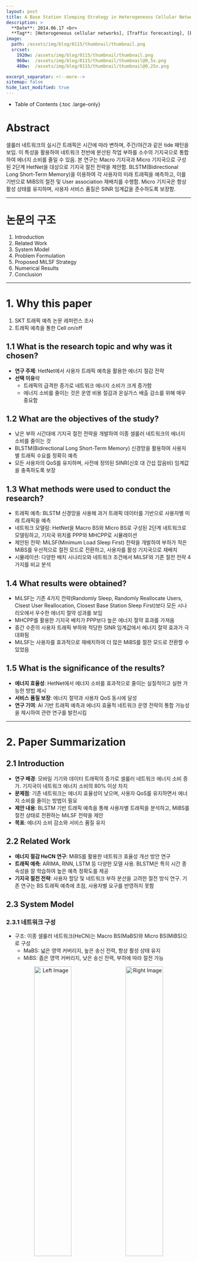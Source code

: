 ```yaml
---
layout: post
title: A Base Station Sleeping Strategy in Heterogeneous Cellular Networks Based on User Traffic Prediction
description: >
  **Date**: 2014.06.17 <br>
  **Tag**: [Heterogeneous cellular networks], [Traffic forecasting], [Energy saving], [SINR], [Quality of service], [BLSTM]
image: 
  path: /assets/img/blog/0115/thumbnail/thumbnail.png
  srcset: 
    1920w: /assets/img/blog/0115/thumbnail/thumbnail.png
    960w:  /assets/img/blog/0115/thumbnail/thumbnail@0,5x.png
    480w:  /assets/img/blog/0115/thumbnail/thumbnail@0,25x.png

excerpt_separator: <!--more-->
sitemap: false
hide_last_modified: true
---
```


<!--more-->
- Table of Contents
{:toc .large-only}

# Abstract

셀룰러 네트워크의 실시간 트래픽은 시간에 따라 변하며, 주간/야간과 같은 tide 패턴을 보임. 이 특성을 활용하여 네트워크 전반에 분산된 작업 부하를 소수의 기지국으로 통합하여 에너지 소비를 줄일 수 있음. 본 연구는 Macro 기지국과 Micro 기지국으로 구성된 2단계 HetNet을 대상으로 기지국 절전 전략을 제안함. BLSTM(Bidirectional Long Short-Term Memory)을 이용하여 각 사용자의 미래 트래픽을 예측하고, 이를 기반으로 MiBS의 절전 및 User association 재배치를 수행함. Micro 기지국은 항상 활성 상태를 유지하며, 사용자 서비스 품질은 SINR 임계값을 준수하도록 보장함.

  
---

# 논문의 구조

1. Introduction
2. Related Work
3. System Model
4. Problem Formulation
5. Proposed MiLSF Strategy
6. Numerical Results
7. Conclusion

---

# 1. Why this paper

1. SKT 트래픽 예측 논문 레퍼런스 조사
2. 트래픽 예측을 통한 Cell on/off

## 1.1 What is the research topic and why was it chosen?

- **연구 주제**: HetNet에서 사용자 트래픽 예측을 활용한 에너지 절감 전략
- **선택 이유**략
  - 트래픽의 급격한 증가로 네트워크 에너지 소비가 크게 증가함
  - 에너지 소비를 줄이는 것은 운영 비용 절감과 온실가스 배출 감소를 위해 매우 중요함
  
## 1.2 What are the objectives of the study?

- 낮은 부하 시간대에 기지국 절전 전략을 개발하여 이종 셀룰러 네트워크의 에너지 소비를 줄이는 것
- BLSTM(Bidirectional Long Short-Term Memory) 신경망을 활용하여 사용자별 트래픽 수요를 정확히 예측
- 모든 사용자의 QoS를 유지하며, 사전에 정의된 SINR(신호 대 간섭 잡음비) 임계값을 충족하도록 보장


## 1.3 What methods were used to conduct the research?

- 트래픽 예측: BLSTM 신경망을 사용해 과거 트래픽 데이터를 기반으로 사용자별 미래 트래픽을 예측
- 네트워크 모델링: HetNet을 Macro BS와 Micro BS로 구성된 2단계 네트워크로 모델링하고, 기지국 위치를 PPP와 MHCPP로 시뮬레이션
- 제안된 전략: MiLSF(Minimum Load Sleep First) 전략을 개발하여 부하가 적은 MiBS를 우선적으로 절전 모드로 전환하고, 사용자를 활성 기지국으로 재배치
- 시뮬레이션: 다양한 배치 시나리오와 네트워크 조건에서 MiLSF와 기존 절전 전략 4가지를 비교 분석

## 1.4 What results were obtained?

- MiLSF는 기존 4가지 전략(Randomly Sleep, Randomly Reallocate Users, Clsest User Reallocation, Closest Base Station Sleep First)보다 모든 시나리오에서 우수한 에너지 절약 성과를 보임
- MHCPP를 활용한 기지국 배치가 PPP보다 높은 에너지 절약 효과를 가져옴
- 중간 수준의 사용자 트래픽 부하와 적당한 SINR 임계값에서 에너지 절약 효과가 극대화됨
- MiLSF는 사용자를 효과적으로 재배치하여 더 많은 MiBS를 절전 모드로 전환할 수 있었음


## 1.5 What is the significance of the results?

- **에너지 효율성**: HetNet에서 에너지 소비를 효과적으로 줄이는 실질적이고 실현 가능한 방법 제시
- **서비스 품질 보장**: 에너지 절약과 사용자 QoS 동시에 달성
- **연구 기여**: AI 기반 트래픽 예측과 에너지 효율적 네트워크 운영 전략의 통합 가능성을 제시하여 관련 연구를 발전시킴

---

# 2. Paper Summarization

## 2.1 Introduction

- **연구 배경**: 모바일 기기와 데이터 트래픽의 증가로 셀룰러 네트워크 에너지 소비 증가. 기지국이 네트워크 에너지 소비의 80% 이상 차지
- **문제점**: 기존 네트워크는 에너지 효율성이 낮으며, 사용자 QoS를 유지하면서 에너지 소비를 줄이는 방법이 필요
- **제안 내용**: BLSTM 기반 트래픽 예측을 통해 사용자별 트래픽을 분석하고, MiBS를 절전 상태로 전환하는 MiLSF 전략을 제안
- **목표**: 에너지 소비 감소와 서비스 품질 유지

## 2.2 Related Work

- **에너지 절감 HeCN 연구**: MiBS를 활용한 네트워크 효율성 개선 방안 연구
- **트래픽 예측**: ARIMA, RNN, LSTM 등 다양한 모델 사용. BLSTM은 특히 시간 종속성을 잘 학습하여 높은 예측 정확도를 제공
- **기지국 절전 전략**: 사용자 할당 및 네트워크 부하 분산을 고려한 절전 방식 연구. 기존 연구는 BS 트래픽 예측에 초점, 사용자별 요구를 반영하지 못함

## 2.3 System Model


### 2.3.1 네트워크 구성
- 구조: 이종 셀룰러 네트워크(HeCN)는 Macro BS(MaBS)와 Micro BS(MiBS)으로 구성
  - MaBS: 넓은 영역 커버리지, 높은 송신 전력, 항상 활성 상태 유지
  - MiBS: 좁은 영역 커버리지, 낮은 송신 전력, 부하에 따라 절전 가능


<p align="center">
  <img src="/assets/img/blog/0115/fig/fig.1.1.png" alt="Left Image" width="45%" style="margin-right: 10px;">
  <img src="/assets/img/blog/0115/fig/fig.1.2.png" alt="Right Image" width="45%" style="margin-left: 10px;">
</p>


- 배치 방식:
  - **PPP(Poisson Point Process)**: BS들이 독립적으로 배치되며, 현실적인 네트워크 배치를 모델링 가능
  - **MHCPP(Matern Hard-Core Point Process)**: PPP 기반 배치에서 BS 간 간섭을 줄이기 위해 최소 거리 제약 추가


### 2.3.2 트래픽 예측 모델
- BLSTM(Bidirectional Long Short-Term Memory)
  - 과거 트래픽 데이터를 기반으로 사용자별 미래 트래픽 수요를 예측
  - 양방향 정보 흐름으로 시간 의존성과 장기적인 패턴 학습 가능
  - BLSTM은 높은 예측 정확도를 제공하며, 특히 피크 트래픽에서 RNN 및 ARIMA보다 우수


### 2.3.3 SINR 모델

| **기호**         | **설명**                                                                              | **단위**                     |
|------------------|--------------------------------------------------------------------------------------|-----------------------------|
| $$ S_{i,k} $$    | 사용자 $$ k $$가 기지국 $$ i $$에서 수신한 SINR                                          | dB               |
| $$ p_{\theta(i)} $$ | 기지국 $$ i $$의 송신 전력 (단일 안테나 기준)                                           | W                   |
| $$ f_{\theta(i)} $$ | 기지국 $$ i $$의 주파수                                                               | Hz                         |
| $$ w_{\theta(i)} $$ | 기지국 $$ i $$의 대역폭                                                              | Hz                         |
| $$ L_{i,k} $$    | 사용자 $$ k $$와 기지국 $$ i $$ 간의 경로 손실                                            | dB               |
| $$ \rho_{i,k} $$ | 사용자 $$ k $$와 기지국 $$ i $$ 간의 소규모 페이딩 계수 (Rayleigh fading, 지수분포)         | -                    |
| $$ \eta_0 $$     | 잡음 스펙트럼 밀도 (Noise spectral density)                                            | W/Hz                      |
| $$ d_{i,k} $$    | 사용자 $$ k $$와 기지국 $$ i $$ 간의 거리                                                | m                   |
| $$ c $$          | 빛의 속도 ($$3 \times 10^8$$)                                                          | m/s                       |
| $$ \beta $$      | 경로 손실 지수 (Path loss exponent)                                                    | -                     |
| $$ \gamma_0 $$   | SINR 임계값                                                                            | dB               |
| $$ \Psi_{M} $$   | 거대 기지국(MaBS) 집합                                                                 | -                          |
| $$ \Psi_{S} $$   | 소형 기지국(MiBS) 집합                                                                 | -                          |
| $$ \Psi_{K} $$   | 사용자 집합                                                                             | -                          |
| $$ \theta(i) $$  | 기지국 $$ i $$의 유형 (MaBS: 1, MiBS: 2)                                               | -                     |


#### 2.3.3.1 기지국 유형 정의 ($$ \theta(i) $$)

기지국 $$ i $$의 유형을 나타내는 이진 값:

$$
\theta(i) =
\begin{cases} 
1, & \text{if } i \in \Psi_{M}, \\
2, & \text{if } i \in \Psi_{S}.
\end{cases}
$$


#### 2.3.3.2 경로 손실 모델 ($$ L_{i,k} $$)

사용자 $$ k $$와 기지국 $$ i $$ 간의 경로 손실:

$$
L_{i,k} = 20 \log \left( \frac{4 \pi f_{\theta(i)}^c}{c} \right) 
+ 10 \beta \log(d_{i,k}),
\quad \forall k \in \Psi_{K}, \ i \in \Psi_{M} \cup \Psi_{S}.
$$

#### 2.3.3.3 SINR 계산 ($$ S_{i, k}$$)

사용자 $$ k $$가 기지국 $$ i $$에서 수신한 SINR:

$$
S_{i,k} = \frac{p_{\theta(i)} \rho_{i,k} L_{i,k}^{-1}}
{\sum_{j \in \Psi_{M} \cup \Psi_{S} \setminus \{i\}} 
p_{\theta(j)} \rho_{j,k} L_{j,k}^{-1} 
+ \eta_0 w_{\theta(i)}},
\quad \forall k \in \Psi_{K}, \ i \in \Psi_{M} \cup \Psi_{S}.
$$


### 2.3.4 BS 전력 소비 모델

| **기호**             | **설명**                                                                           | **단위**         |
|----------------------|-----------------------------------------------------------------------------------|-----------------|
| $$ \mu_i(t) $$       | 시간 $$ t $$에서 기지국 $$ i $$의 부하 비율                                           | -    |
| $$ \Psi_i^K(t) $$    | 시간 $$ t $$에 기지국 $$ i $$에 연결된 사용자 집합                                     | -               |
| $$ P_{\theta(i)}^\alpha $$         | 기지국 활성 상태 전력 소비                                              | W               |
| $$ \alpha_{\theta(i)} $$ | 기지국 $$ i $$의 송신 안테나 개수 (MaBS: $$ \alpha_1 $$, MiBS: $$ \alpha_2 $$)       | -               |
| $$ p_{\theta(i)}^{c} $$ | 기지국 $$ i $$의 회로 전력 소비(절전 상태)                                                     | W               |



#### 2.3.4.1 사용자 요구 대역폭 계산

사용자 $$k$$가 기지국 $$i$$에 연결되었을 때, 주어진 시간 $$t$$에서 SINR이 임계값 $$\gamma_{0}$$ 이상이면, Shannon-Hartley 이론에 따라 요구 대역폭은 아래와 같이 계산

$$
b_{i,k}(t) = \frac{r_k(t)}{\log_2 \left( 1 + S_{i,k} \right)}, \forall S_{i,k} \geq \gamma_0
$$


#### 2.3.4.2 기지국 부하 계산

기지국 $$i$$에 연결된 사용자들의 요구 대역폭으로부터 부하 비율을 계산할 수 있음. 시간 $$t$$에서 기지국 $$i$$의 부하는 다음과 같이 정의됨

$$
\mu_i(t) = \sum_{k \in \Psi_K^i(t)}\frac{b_{i,k}(t)}{w_{\theta(i)}}
$$


#### 2.3.4.3 기지국 전력 소비 모델

활성 상태에서의 기지국 $$i$$의 전력 소비는 **송신 전력**과 **회로 전력**으로 나뉨

$$
P_{\theta(i)}^{\alpha}(t) = \alpha_{\theta(i)}p_{\theta(i)}\mu_i(t) + p_{\theta(i)}^c
$$


#### 2.3.5 BLSTM 모델

![Fig 1](/assets/img/blog/0115/fig/BLSTM.png)

- BLSTM(Bidirectional Long Short-Term Memory)
  - 시계열 데이터를 양방향으로 학습하는 RNN(Recurrent Neural Network)의 한 종류
  - 과거와 미래 정보를 모두 활용하여 더 정확한 예측 수행
  - LSTM의 구조를 확장하여 Long-term dependencies와 패턴을 효과적으로 학습함

- 사용 목적
  - 네트워크 트래픽의 시간적 변화 패턴을 예측
  - 각 사용자별 미래 트래픽을 정확히 예측하여 기지국 절전 저략에 활용


BLSTM 모델은 두 개의 LSTM 네트워크(Forward와 Backward)로 구성됨

- Forward LSTM: 입력 데이터를 시간 순서대로 처리하여 패턴을 학습
- Backward LSTM: 입력 데이터를 시간 역순으로 처리하여 추가적인 정보를 학습
- 두 결과를 병합하여 최종 출력값을 생성



### 2.4 문제 정의

- **목표**: MiBS를 선택적으로 절전 상태로 전환해 네트워크 에너지 소비를 최소화
- **제약조건**:
  - 모든 사용자의 SINR이 임계값 이상이어야 함
  - 각 사용자의 트래픽 요구량을 충족해야 함
  - 기지국은 과부하 상태가 되어서는 안됨
- **최적화 문제**: 에너지 소비를 최소화하는 MiBS 절전 전략 설계


#### 2.4.1 변수 정의

- Action Vector($$a_t^{\phi}(t)$$)
: 기지국의 활성 상태를 나타내는 벡터

  - $$ a_{\phi}^{i}(t) = 1 $$: 시간 $$t$$에 기지국 $$ i $$가 활성 상태
  - $$ a_{\phi}^{i}(t) = 0 $$: 시간 $$t$$에 기지국 $$ i $$가 절전 상태

- 활성 및 절전 기지국 집합
  - $$ \mathcal{L}^{active}(t) = \{i \vert a_i^{\phi}(t = 1)\} $$: 시간 $$t$$에 활성 상태인 기지국 집합
  - $$ \mathcal{L}^{active}(t) = \{i \vert a_i^{\phi}(t = 0)\} $$: 시간 $$t$$에 절전 상태인 기지국 집합


- 최대 트래픽 요구량($$R_k$$)

$$
R_k = \max_{t \in [T_1, T_2]} r_k(t), \quad \forall k \in \Psi_K.
$$


#### 2.4.2 최적화 목표

- $$[T_1, T_2]$$ 동안 두 계층 HeCN의 전체 에너지 소비를 최소화하는 것이 최적화 문제의 목표
- 총 전력 소비: 시간 $$t$$에 모든 기지국의 총 전력 소비는 다음과 같이 정의됨

$$
\min_{\phi} \int_{T_1}^{T_2}
\sum_{i \in \Psi_M \cup \Psi_S}
\left( a_i^\phi(t) P^\alpha_{\theta(i)}(t)
+	\left( 1 - a_i^\phi(t) \right) P_{\theta(i)}^s \right) dt,
$$


### 2.5 Proposed MiLSF Strategy

Minimum Load Sleep First Algorithm(MiLSF)는 부하가 적은 MiBS부터 절전 상태로 전환하여 네트워크의 에너지 소비를 줄이는 전략임

#### 2.5.1 알고리즘 목표

- 네트워크 에너지 소비를 줄이기 위해 부하가 낮은 MiBS를 절전 상태로 전환
- 사용자의 QoS를 유지하면서 기지국 부하를 재분배


#### 2.5.2 알고리즘 절차

![Fig 5](/assets/img/blog/0115/fig/MiLSF.png)


##### Step 1. 초기화

1. 활성 상태의 모든 MiBS 집합을 정의

$$ \mathcal{I}_{\text{active}}(t) = { i \mid a_i^\phi(t) = 1, i \in \Psi_S } $$


2. 절전 상태 기지국 집합 초기화

$$ \mathcal{I}_{\text{sleep}}(t) = \emptyset $$


#### Step 2. MiBS 부하 정렬

활성 상태 MiBS의 부하를 기준으로 오름차순 정렬 

$$ i_1, i_2, \ldots, i_N \in \mathcal{I}{\text{active}}(t), \quad \text{where } \mu{i_1}(t) \leq \mu_{i_2}(t) \leq \cdots \leq \mu_{i_N}(t) $$


#### Step 3. 절전 가능 여부 평가

부하가 가장 낮은 MiBS부터 절전 가능 여부를 평가

##### 1. MiBS $$i$$의 사용자를 인접한 활성 기지국으로 재배치

$$
\mu_j(t) = \mu_j(t) + \sum_{k \in \Psi_i^K(t)} \frac{b_{j,k}(t)}{w_{\theta(j)}},
\quad j \in \mathcal{I}_{\text{active}}(t) \setminus {i}.
$$

##### 2. 제약 조건 확인

- 모든 사용자의 SINR: $$ S_{j,k} \geq \gamma_0, \quad \forall k \in \Psi_i^K(t), \quad \forall j \in \mathcal{I}_{\text{active}}(t) $$
- 기지국 부하: $$ \mu_j(t) \leq 1, \quad \forall j \in \mathcal{I}_{\text{active}}(t) $$

##### 3. 조건이 만족되면 MiBS $$i$$를 절전 상태로 전환

$$
a_i^\phi(t) = 0, \quad \mathcal{I}{\text{sleep}}(t) = \mathcal{I}{\text{sleep}}(t) \cup {i}
$$

##### 4. 조건이 만족되지 않으면 MiBS $$i$$는 활성 상태 유지


#### Step 4: 반복

절전 가능 여부를 평가한 MiBS를 제외한 나머지 기지국으로 돌아가 Step 3을 반복, 모든 MiBS를 평가할 때까지 반복함


#### 2.5.3 알고리즘 종료 조건
- 모든 MiBS를 평가한 후 더 이상 절전 상태로 전환할 수 없는 경우 알고리즘 종료
- 절전 상태 기지국 집합 $$\mathcal{J}_{sleep}(t)$$과 활성 상태 기지국 집합 $$\mathcal{J}_{active}(t)$$ 반환


## Numerical Results 

### 실험 목표

- BLSTM 기반 트래픽 예측 모델과 MiLSF 알고리즘의 성능 평가
- 기존 절전 전략과의 비교를 통해 MiLSF의 에너지 효율성 및 QoS 유지 능력을 검증


### BLSTM 트래픽 예측 성능

##### 실험 설정
  - 다양한 트래픽 패턴에서 BLSTM의 예측 성능 평가
  - 비교 모델: RNN, ARIMA



![Fig 7](/assets/img/blog/0115/fig/fig.7.png)
![Fig 8](/assets/img/blog/0115/fig/fig.8.png)
![Fig 9](/assets/img/blog/0115/fig/fig.9.png)


##### 결과 요약

![Fig 6](/assets/img/blog/0115/fig/MAE.png)


예측 정확도:
  - BLSTM은 RNN 및 ARIMA 보다 Mean Absolute Error(MAE)와 Root Mean Square Error(RMSE)에서 더 낮은 값을 기록
  - 특히 트래픽 피크 시간에서 예측 성능이 우수


시계열 데이터의 학습:
  - BLSTM은 양방향 학습을 통해 장기적이고 복잡한 트래픽 변화를 더 잘 포착
을

### MiLSF 알고리즘 성능

##### 실험 설정
- 다양한 네트워크 부하와 배치 조건에서 MiLSF와 기존 절전 전략의 비교. 추가적으로 low-load 기간(10:00 p.m. - 6:00 a.m.)에는 user들의 움직임이 없는 것으로 고려하였음.

$$\rightarrow$$ 결정한 MiBS들을 10:00 p.m. - 6:00 a.m.에 sleep 모드로 전환
$$\rightarrow$$ 이 시간대 sleep 할 최적의 MiBS들을 고르는 것이 중요
  

- 비교 전략
  - Randomly Sleep(RS): 임의로 기지국을 절전 모드로 전환
  - CUR(Closest User Reallocation): 사용자 재배치를 통해 가까운 기지국 연결
  - CBSSF(Closest Base Station Sleep First): 가장 가까운 기지국부터 절전

---

# 3. Take Away


